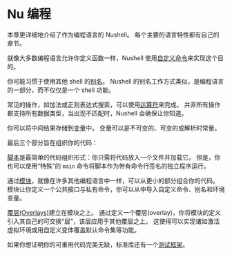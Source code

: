 # Nu 编程

本章更详细地介绍了作为编程语言的 Nushell。
每个主要的语言特性都有自己的章节。

就像大多数编程语言允许你定义函数一样，Nushell 使用[自定义命令](custom_commands.md)来实现这个目的。

你可能习惯于使用其他 shell 的[别名](aliases.md)。
Nushell 的别名工作方式类似，是编程语言的一部分，而不仅仅是一个 shell 功能。

常见的操作，如加法或正则表达式搜索，可以使用[运算符](operators.md)来完成。
并非所有操作都支持所有数据类型，当出现不匹配时，Nushell 会确保让你知道。

你可以将中间结果存储到[变量](variables.md)中。
变量可以是不可变的、可变的或解析时常量。

最后三个部分旨在组织你的代码：

[脚本](scripts.md)是最简单的代码组织形式：你只需将代码放入一个文件并加载它。
但是，你也可以使用“特殊”的 `main` 命令将脚本作为带有命令行签名的独立程序运行。

通过[模块](modules.md)，就像在许多其他编程语言中一样，可以从更小的部分组合你的代码。
模块让你定义一个公共接口与私有命令，你可以从中导入自定义命令、别名和环境变量。

[覆层(Overlays)](overlays.md)建立在模块之上。
通过定义一个覆层(overlay)，你将模块的定义引入其自己的可交换“层”，该层应用于其他覆层之上。
这使得可以实现诸如激活虚拟环境或用自定义变体覆盖默认命令集等功能。

如果你想证明你的可重用代码完美无缺，标准库还有一个[测试框架](testing.md)。
